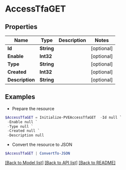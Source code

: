# AccessTfaGET
## Properties

Name | Type | Description | Notes
------------ | ------------- | ------------- | -------------
**Id** | **String** |  | [optional] 
**Enable** | **Int32** |  | [optional] 
**Type** | **String** |  | [optional] 
**Created** | **Int32** |  | [optional] 
**Description** | **String** |  | [optional] 

## Examples

- Prepare the resource
```powershell
$AccessTfaGET = Initialize-PVEAccessTfaGET  -Id null `
 -Enable null `
 -Type null `
 -Created null `
 -Description null
```

- Convert the resource to JSON
```powershell
$AccessTfaGET | ConvertTo-JSON
```

[[Back to Model list]](../README.md#documentation-for-models) [[Back to API list]](../README.md#documentation-for-api-endpoints) [[Back to README]](../README.md)

